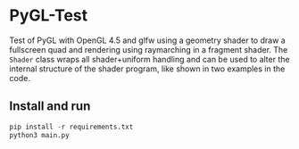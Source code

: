 # PyGL-Test
Test of PyGL with OpenGL 4.5 and glfw using a geometry shader to draw a fullscreen quad and rendering using raymarching in a fragment shader. The `Shader` class wraps all shader+uniform handling and can be used to alter the internal structure of the shader program, like shown in two examples in the code.

## Install and run

```python
pip install -r requirements.txt
python3 main.py
```
